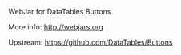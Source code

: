 WebJar for DataTables Buttons

More info: http://webjars.org

Upstream: https://github.com/DataTables/Buttons
